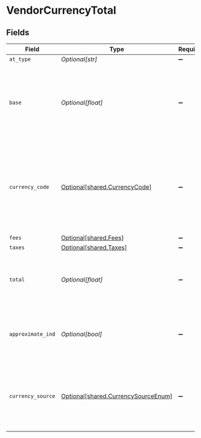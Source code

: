 # VendorCurrencyTotal


## Fields

| Field                                                                                                                 | Type                                                                                                                  | Required                                                                                                              | Description                                                                                                           | Example                                                                                                               |
| --------------------------------------------------------------------------------------------------------------------- | --------------------------------------------------------------------------------------------------------------------- | --------------------------------------------------------------------------------------------------------------------- | --------------------------------------------------------------------------------------------------------------------- | --------------------------------------------------------------------------------------------------------------------- |
| `at_type`                                                                                                             | *Optional[str]*                                                                                                       | :heavy_minus_sign:                                                                                                    | N/A                                                                                                                   |                                                                                                                       |
| `base`                                                                                                                | *Optional[float]*                                                                                                     | :heavy_minus_sign:                                                                                                    | The price prior to all applicable taxes of a product such as the rate for a room or fare for a flight.                | 120.2                                                                                                                 |
| `currency_code`                                                                                                       | [Optional[shared.CurrencyCode]](../../models/shared/currencycode.md)                                                  | :heavy_minus_sign:                                                                                                    | Currency codes are the three-letter alphabetic codes that represent the various currencies used throughout the world. |                                                                                                                       |
| `fees`                                                                                                                | [Optional[shared.Fees]](../../models/shared/fees.md)                                                                  | :heavy_minus_sign:                                                                                                    | N/A                                                                                                                   |                                                                                                                       |
| `taxes`                                                                                                               | [Optional[shared.Taxes]](../../models/shared/taxes.md)                                                                | :heavy_minus_sign:                                                                                                    | N/A                                                                                                                   |                                                                                                                       |
| `total`                                                                                                               | *Optional[float]*                                                                                                     | :heavy_minus_sign:                                                                                                    | Specifies the total price including base + taxes + fees                                                               | 30.13                                                                                                                 |
| `approximate_ind`                                                                                                     | *Optional[bool]*                                                                                                      | :heavy_minus_sign:                                                                                                    | True if this amount has been converted from the original amount                                                       | true                                                                                                                  |
| `currency_source`                                                                                                     | [Optional[shared.CurrencySourceEnum]](../../models/shared/currencysourceenum.md)                                      | :heavy_minus_sign:                                                                                                    | The system requesting or returning the currency code specified in the attribute                                       |                                                                                                                       |